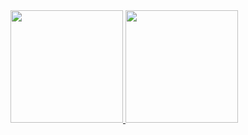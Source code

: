 <div>
  <a href="https://github.com/JoaoHenriquelm">
  <img height="180em" src="https://github-readme-stats.vercel.app/api?username=JoaoHenriquelm&show_icons=true&theme=tokyonight&include_all_commits=true&count_private=true"/>
  <img height="180em" src="https://github-readme-stats.vercel.app/api/top-langs/?username=JoaoHenriquelm&layout=compact&langs_count=6&theme=tokyonight"/>
</div>



